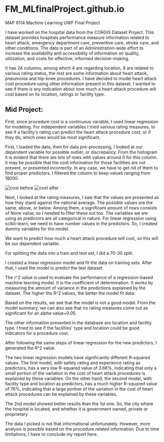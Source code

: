 # FM_MLfinalProject.github.io
MAP 6114 Machine Learning UWF Final Project

I have worked on the hospital data from the CORGIS Dataset Project. This dataset provides hospitals performance measure information related to heart attack, emergency department care, preventive care, stroke care, and other conditions. The data is part of an Administration-wide effort to increase the availability and accessibility of information on quality, utilization, and costs for effective, informed decision-making.
 
It has 24 columns, among which 4 are regarding location, 8 are related to various rating status, the rest are some information about heart attack, pneumonia and hip-knee procedures.
I have decided to model heart attack cost procedure using other information present in this dataset. I wanted to see if there is any indication about how much a heart attack procedure will cost based on its location,  ratings or facility type.
 
## Mid Project: 
First, since procedure cost is a continuous variable, I used linear regression for modeling. For independent variables I tried various rating measures, to see if a facility's rating can predict the heart attack procedure cost, or if they do, which ones would be most significant.
 
First, I loaded the data, then for data pre-processing, I looked at our dependent variable for possible outlier, or discrepancy. From the histogram it is evident that there are lots of rows with values around 0 for this column. It may be possible that the cost information for those facilities are not present, or presented incorrectly. In any case, we have to get rid of them to find proper predictors.
I filtered the column to keep values ranging from 18000.

![cost before](https://github.com/FarihaUpoma/FM_MLProject.github.io/blob/main/costa.png?raw=true)
![cost after](https://github.com/FarihaUpoma/FM_MLProject.github.io/blob/main/costb.png?raw=true)


Next, I looked at the rating measures, I saw that the values are presented as how they stand against the national average. The possible values are the same, above, or below. Among them, a significant amount of rows consists of None value, so I needed to filter these out too.
The variables we are using as predictors are all categorical in nature. For linear regression using scikit-learn, we need to have number values in the predictors. So, I created dummy variables for the model.
 
We want to predict how much a heart attack procedure will cost, so this will be our dependent variable.
 
For splitting the data into a train and test set, I did a 70-30 split.
 
I created a linear regression model and fit the data on training sets. After that, I used the model to predict the test dataset.
 
The r^2 value is used to evaluate the performance of a regression-based machine learning model. It is the coefficient of determination. It works by measuring the amount of variance in the predictions explained by the dataset. The higher the R^2 values, the better the model fit data.



Based on the results, we see that the model is not a good model. From the model summary, we can also see that no rating measures come out as significant for an alpha value=0.05.
 
The other information presented in the database are location and facility type. I tried to see if the facilities' type and location could be good indicators for a procedure cost.
 
After following the same steps of linear regression for the new predictors, I generated the R^2 value.
 
The two linear regression models have significantly different R-squared values. The first model, with safety rating and experience rating as predictors, has a very low R-squared value of 3.66%, indicating that only a small portion of the variation in the cost of heart attack procedures is explained by these variables. On the other hand, the second model, with facility type and location as predictors, has a much higher R-squared value of 76%, indicating that a large portion of the variation in the cost of heart attack procedures can be explained by these variables.
 
The 2nd model showed better results than the 1st one. So, the city where the hospital is located, and whether it is government owned, private or proprietary.
 
The data I picked is not that informational unfortunately. However, more analysis is possible based on the procedure related information. Due to time limitations, I have to conclude my report here.

